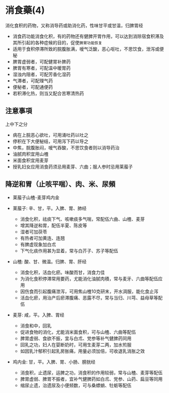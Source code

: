 # 消食藥(4)
消化食积的药物，又称消导药或助消化药，性味甘平或甘温，归脾胃经
- 消食药功能消食化积，有的药物还有健脾开胃作用，可以达到消除宿食积滞及其所引起的各种症候的目的，促使`脾胃功能恢复`
- 适用于食积停滞所致的脘腹胀满，嗳气泛酸，恶心呕吐，不思饮食，泄泻或便秘
- 脾胃虚弱者，可配健胃补脾药
- 脾胃有寒者，可配温中暖胃药
- 湿浊内阻者，可配芳香化湿药
- 气滞者，可配理气药
- 便秘者，可配通便药
- 若积滞化热，则当又配合苦寒清热药


## 注意事項
上中下之分
- 病在上脘恶心欲吐，可用涌吐药以吐之
- 停积在下大便秘结，可用泻下药以导之
- 中焦，脘腹胀闷，嗳气吞酸，不思饮食者则以消导药治
- 油腻肉积宜用山楂
- 米面食积宜用麦芽
- 授乳妇女应用消食药须忌用麦芽、六曲；服人参时忌用莱菔子

## 降逆和胃（止咳平喘）、肉、米、尿頻
- 莱菔子山楂-麦芽鸡内金

- 莱菔子: 辛、甘，平。入脾、胃、肺经
  - 消食化积，祛痰下气、咳嗽痰多气喘，常配伍六曲、山楂、麦芽
  - 增其降逆和胃，配伍半夏、陈皮等
  - 湿者可加茯苓
  - 有热者可加黄连、连翘
  - 有脾虚现象加白朮
  - 下气化痰作用甚为显着，常与白芥子、苏子等配伍
- 山楂: 酸、甘、微温。归脾、胃、肝经
  - 消食化积，活血化瘀。味酸而甘，消食力佳
  - 为消化食积停滞常用要药，尤能消化油腻肉積，常与麦牙、六曲等配伍应用
  - 因伤食而引起腹痛泄泻，可用焦山楂10克研末，开水淍服，能化食止泻
  - 活血化瘀，用治产后瘀滞腹痛、恶露不尽，常与当归、川芎、益母草等配伍
- 麦芽: 咸，平。入脾、胃经
  - 消食和中，回乳
  - 促进食物的消化，尤能消米面食积，可与山楂、六曲等配伍
  - 脾胃虚弱、食欲不振，宜与白朮、党参等补气健脾药同用
  - 回乳之功，妇人在婴断奶时，可用生麦芽二两，加水煎服
  - 如因乳汁郁积引起乳房胀痛，用量必须加倍，可收退乳消胀之效
- 鸡内金: 甘，平。入脾、胃、小肠、膀胱经
  - 消食积，止遗尿，运脾之功，消食积的作用较弱，常与山楂、麦芽等配伍
  - 脾胃虚弱、脾胃不振者，宜补气健脾药如白朮、党参、山药、扁豆等同用
  - 缩尿止遗，治遗尿及小便频数，可与桑螵蛸、牡蛎等配伍